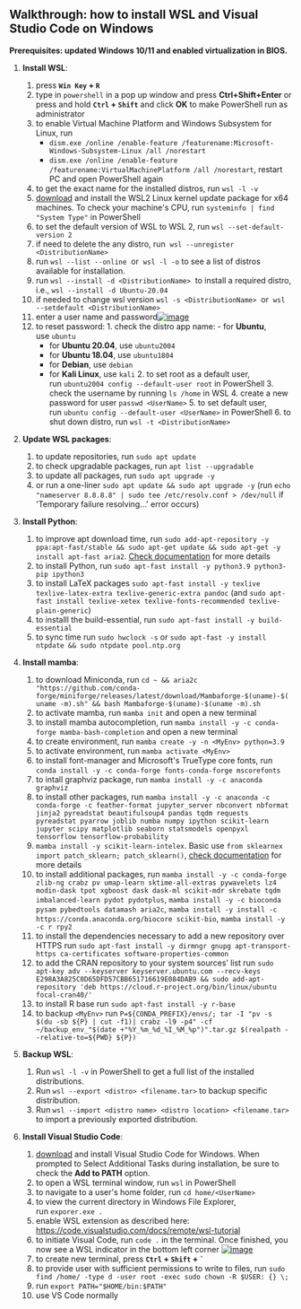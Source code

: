 ## Walkthrough: how to install WSL and Visual Studio Code on Windows

**Prerequisites: updated Windows 10/11 and enabled virtualization in BIOS.**

1.  **Install WSL**:
    1.  press **`Win Key` + `R`**
    2.  type in `powershell` in a pop up window and press **Ctrl+Shift+Enter** or press and hold **`Ctrl` + `Shift`** and click **OK** to make PowerShell run as administrator
    3.  to enable Virtual Machine Platform and Windows Subsystem for Linux, run
	    - `dism.exe /online /enable-feature /featurename:Microsoft-Windows-Subsystem-Linux /all /norestart`
	    -  `dism.exe /online /enable-feature /featurename:VirtualMachinePlatform /all /norestart`, restart PC and open PowerShell again
    4.  to get the exact name for the installed distros, run `wsl -l -v`
    5.  [download](https://wslstorestorage.blob.core.windows.net/wslblob/wsl_update_x64.msi) and install the WSL2 Linux kernel update package for x64 machines. To check your machine's CPU, run `systeminfo | find "System Type"` in PowerShell
    6.  to set the default version of WSL to WSL 2, run `wsl --set-default-version 2`
    7.  if need to delete the any distro, run  `wsl --unregister <DistributionName>`
    8.  run `wsl --list --online`  or  `wsl -l -o` to see a list of distros available for installation.
    9.  run `wsl --install -d <DistributionName>`  to install a required distro, i.e., `wsl --install -d Ubuntu-20.04`
    10.  if needed to change wsl version `wsl -s <DistributionName>`  or  `wsl --setdefault <DistributionName>`
    11.  enter a user name and password[![image](https://github.com/odinokov/WSL_VS_Code/raw/main/img/PowerShell.png)](https://github.com/odinokov/WSL_VS_Code/blob/main/img/PowerShell.png)
    12.  to reset password:
        1.  check the distro app name:
	    - for **Ubuntu**, use `ubuntu`
            -   for **Ubuntu 20.04**, use `ubuntu2004`
            -   for **Ubuntu 18.04**, use `ubuntu1804`
            -   for **Debian**, use `debian`
            -   for **Kali Linux**, use `kali`
        2.  to set root as a default user, run `ubuntu2004 config --default-user root` in PowerShell
        3.  check the username by running `ls /home` in WSL
        4.  create a new password for user `passwd <UserName>`
        5.  to set default user, run `ubuntu config --default-user <UserName>` in PowerShell
        6.  to shut down distro, run `wsl -t <DistributionName>`

2.  **Update WSL packages**:
    1.  to update repositories, run `sudo apt update`
    2.  to check upgradable packages, run `apt list --upgradable`
    3.  to update all packages, run `sudo apt upgrade -y`
    4.  or run a one-liner `sudo apt update && sudo apt upgrade -y` (run `echo "nameserver 8.8.8.8" | sudo tee /etc/resolv.conf > /dev/null` if 'Temporary failure resolving…' error occurs)

3.  **Install Python**:
    1.  to improve apt download time, run `sudo add-apt-repository -y ppa:apt-fast/stable && sudo apt-get update && sudo apt-get -y install apt-fast aria2`. [Check documentation](https://github.com/ilikenwf/apt-fast) for more details
    2.  to install Python, run `sudo apt-fast install -y python3.9 python3-pip ipython3`
    3.  to install LaTeX packages `sudo apt-fast install -y texlive texlive-latex-extra texlive-generic-extra pandoc` (and `sudo apt-fast install texlive-xetex texlive-fonts-recommended texlive-plain-generic`)
    4.  to installl the build-essential, run `sudo apt-fast install -y build-essential`
    5.  to sync time run `sudo hwclock -s` or `sudo apt-fast -y install ntpdate && sudo ntpdate pool.ntp.org`

4.  **Install mamba**:
    1.  to download Miniconda, run `cd ~ && aria2c "https://github.com/conda-forge/miniforge/releases/latest/download/Mambaforge-$(uname)-$(uname -m).sh" && bash Mambaforge-$(uname)-$(uname -m).sh`
    2.  to activate mamba, run `mamba init` and open a new terminal
    3.  to install mamba autocompletion, run `mamba install -y -c conda-forge mamba-bash-completion` and open a new terminal
    4.  to create environment, run `mamba create -y -n <MyEnv> python=3.9`
    5.  to activate environment, run `mamba activate <MyEnv>`
    6.  to install font-manager and Microsoft's TrueType core fonts, run `conda install -y -c conda-forge fonts-conda-forge mscorefonts`
    7.  to intall graphviz package, run `mamba install -y -c anaconda graphviz`
    8.  to install other packages, run `mamba install -y -c anaconda -c conda-forge -c feather-format jupyter_server nbconvert nbformat jinja2 pyreadstat beautifulsoup4 pandas tqdm requests pyreadstat pyarrow joblib numba numpy ipython scikit-learn jupyter scipy matplotlib seaborn statsmodels openpyxl tensorflow tensorflow-probability`
    9.  `mamba install -y scikit-learn-intelex`. Basic use `from sklearnex import patch_sklearn; patch_sklearn()`, [check documentation](https://intel.github.io/scikit-learn-intelex) for more details
    10.  to install additional packages, run `mamba install -y -c conda-forge zlib-ng crabz pv umap-learn sktime-all-extras pywavelets lz4 modin-dask tpot xgboost dask dask-ml scikit-mdr skrebate tqdm imbalanced-learn pydot pydotplus`, `mamba install -y -c bioconda pysam pybedtools datamash aria2c`, `mamba install -y install -c https://conda.anaconda.org/biocore scikit-bio`, `mamba install -y -c r rpy2`
    11.  to install the dependencies necessary to add a new repository over HTTPS run `sudo apt-fast install -y dirmngr gnupg apt-transport-https ca-certificates software-properties-common`
    12.  to add the CRAN repository to your system sources’ list run `sudo apt-key adv --keyserver keyserver.ubuntu.com --recv-keys E298A3A825C0D65DFD57CBB651716619E084DAB9 && sudo add-apt-repository 'deb https://cloud.r-project.org/bin/linux/ubuntu focal-cran40/'`
    13.  to install R base run `sudo apt-fast install -y r-base`
    14.  to backup `<MyEnv>` run `P=${CONDA_PREFIX}/envs/; tar -I "pv -s $(du -sb ${P} | cut -f1)| crabz -l9 -p4" -cf ~/backup_env_"$(date +"%Y_%m_%d_%I_%M_%p")".tar.gz $(realpath --relative-to=${PWD} ${P})`

5.  **Backup WSL**:
    1.  Run `wsl -l -v` in PowerShell to get a full list of the installed distributions.
    2.  Run `wsl --export <distro> <filename.tar>` to backup specific distribution.
    3.  Run `wsl --import <distro name> <distro location> <filename.tar>` to import a previously exported distribution.

6.  **Install Visual Studio Code**:
    1.  [download](https://code.visualstudio.com/sha/download?build=stable&os=win32-x64-user) and install Visual Studio Code for Windows. When prompted to Select Additional Tasks during installation, be sure to check the **Add to PATH** option.
    2.  to open a WSL terminal window, run `wsl` in PowerShell
    3.  to navigate to a user's home folder, run `cd home/<UserName>`
    4.  to view the current directory in Windows File Explorer, run `exporer.exe .`
    5.  enable WSL extension as described here: https://code.visualstudio.com/docs/remote/wsl-tutorial
    5.  to initiate Visual Code, run `code .` in the terminal. Once finished, you now see a WSL indicator in the bottom left corner
    [![image](https://github.com/odinokov/WSL_VS_Code/raw/main/img/WSL_VS_Code.png)](https://github.com/odinokov/WSL_VS_Code/blob/main/img/WSL_VS_Code.png)
    6.  to create new terminal, press **`Ctrl` + `Shift` + `` ` ``**
    7.  to provide user with sufficient permissions to write to files, run `sudo find /home/ -type d -user root -exec sudo chown -R $USER: {} \;`
    8.  run `export PATH="$HOME/bin:$PATH"`
    9.  use VS Code normally
